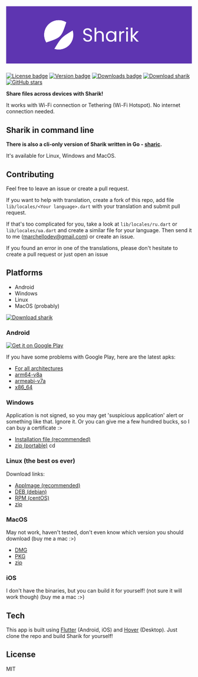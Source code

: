 # ![App logo](media/banner.png)
[![License badge](https://img.shields.io/github/license/marchellodev/sharik)](https://github.com/marchellodev/sharik/blob/master/LICENSE)
[![Version badge](https://img.shields.io/github/v/release/marchellodev/sharik)](https://github.com/marchellodev/sharik/releases)
[![Downloads badge](https://img.shields.io/github/downloads/marchellodev/sharik/total)](https://github.com/marchellodev/sharik/releases)
[![Download sharik](https://img.shields.io/sourceforge/dt/sharik.svg)](https://sourceforge.net/projects/sharik/files/latest/download)
[![GitHub stars](https://img.shields.io/github/stars/marchellodev/sharik?style=social)](https://github.com/marchellodev/sharik/stargazers)

**Share files across devices with Sharik!**

It works with Wi-Fi connection or Tethering (Wi-Fi Hotspot). No internet connection needed.


## Sharik in command line

**There is also a cli-only version of Sharik written in Go - [sharic](https://github.com/marchellodev/sharic).**

It's available for Linux, Windows and MacOS.


## Contributing
Feel free to leave an issue or create a pull request.

If you want to help with translation, create a fork of this repo, add file `lib/locales/<Your language>.dart` with your translation and submit pull request.

If that's too complicated for you, take a look at `lib/locales/ru.dart` or `lib/locales/ua.dart` and create a similar file for your language. Then send it to me ([marchellodev@gmail.com](mailto:marchellodev@gmail.com)) or create an issue.

If you found an error in one of the translations, please don't hesitate to create a pull request or just open an issue

## Platforms
- Android
- Windows
- Linux
- MacOS (probably)

[![Download sharik](https://a.fsdn.com/con/app/sf-download-button)](https://sourceforge.net/projects/sharik/files/v2.3/)
### Android
<a href='https://play.google.com/store/apps/details?id=dev.marchello.sharik&pcampaignid=pcampaignidMKT-Other-global-all-co-prtnr-py-PartBadge-Mar2515-1'><img alt='Get it on Google Play' src='https://play.google.com/intl/en_us/badges/static/images/badges/en_badge_web_generic.png' width="200"/></a>

If you have some problems with Google Play, here are the latest apks:
- [For all architectures](https://github.com/marchellodev/sharik/releases/download/v2.3/sharik_v2.3_android.apk)
- [arm64-v8a](https://github.com/marchellodev/sharik/releases/download/v2.3/sharik_v2.3_android_arm64_v8a.apk)
- [armeabi-v7a](https://github.com/marchellodev/sharik/releases/download/v2.3/sharik_v2.3_android_armeabi_v7a.apk)
- [x86_64](https://github.com/marchellodev/sharik/releases/download/v2.3/sharik_v2.3_android_x86_64.apk)


### Windows
Application is not signed, so you may get 'suspicious application' alert or something like that. Ignore it. Or you can give me a few hundred bucks, so I can buy a certificate :>

- [Installation file (recommended)](https://github.com/marchellodev/sharik/releases/download/v2.3/sharik_v2.3_windows.msi)
- [zip (portable)](https://github.com/marchellodev/sharik/releases/download/v2.3/sharik_v2.3_windows.zip)
cd 


### Linux (the best os ever)
Download links:
- [AppImage (recommended)](https://github.com/marchellodev/sharik/releases/download/v2.3/sharik_v2.3_linux.AppImage)
- [DEB (debian)](https://github.com/marchellodev/sharik/releases/download/v2.3/sharik_v2.3_linux.deb)
- [RPM (centOS)](https://github.com/marchellodev/sharik/releases/download/v2.3/sharik_v2.3_linux.rpm)
- [zip](https://github.com/marchellodev/sharik/releases/download/v2.3/sharik_v2.3_linux.zip)


### MacOS
May not work, haven't tested, don't even know which version you should download (buy me a mac :>)

- [DMG](https://github.com/marchellodev/sharik/releases/download/v2.3/sharik_v2.3_darwin.dmg)
- [PKG](https://github.com/marchellodev/sharik/releases/download/v2.3/sharik_v2.3_darwin.pkg)
- [zip](https://github.com/marchellodev/sharik/releases/download/v2.3/sharik_v2.3_darwin.zip)

### iOS
I don't have the binaries, but you can build it for yourself! (not sure it will work though) (buy me a mac :>)


## Tech
This app is built using [Flutter](https://flutter.dev) (Android, iOS) and [Hover](https://hover.build) (Desktop). Just clone the repo and build Sharik for yourself!

## License
MIT